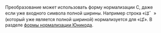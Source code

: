 Преобразование может использовать форму нормализации C, даже если уже входного символа полной ширины. Например строка «は゛» (который уже является полной шириной) нормализуется для «ば». В разделе [формы нормализации Юникода](http://unicode.org/reports/tr15).